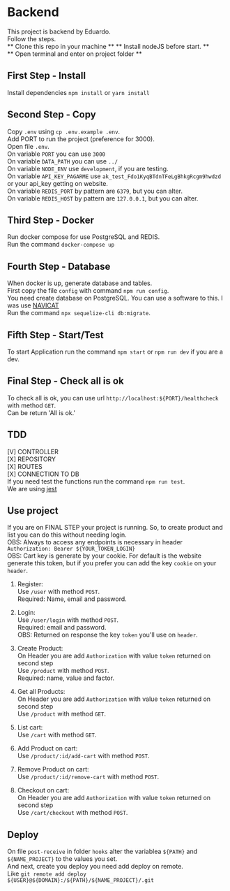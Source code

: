 # Backend
This project is backend by Eduardo.\
Follow the steps.\
** Clone this repo in your machine **
** Install nodeJS before start. **\
** Open terminal and enter on project folder **

## First Step - Install
Install dependencies `npm install` or `yarn install`

## Second Step - Copy
Copy `.env` using `cp .env.example .env`.\
Add PORT to run the project (preference for 3000).\
Open file `.env`.\
On variable `PORT` you can use `3000`\
On variable `DATA_PATH` you can use `../`\
On variable `NODE_ENV` use `development`, if you are testing.\
On variable `API_KEY_PAGARME` use `ak_test_Fdo1KyqBTdnTFeLgBhkgRcgm9hwdzd` or your api_key getting on website.\
On variable `REDIS_PORT` by pattern are `6379`, but you can alter.\
On variable `REDIS_HOST` by pattern are `127.0.0.1`, but you can alter.

## Third Step - Docker
Run docker compose for use PostgreSQL and REDIS.\
Run the command `docker-compose up`

## Fourth Step - Database
When docker is up, generate database and tables.\
First copy the file `config` with command `npm run config`.\
You need create database on PostgreSQL. You can use a software to this. I was use [NAVICAT](https://www.navicat.com/en/download/navicat-premium)\
Run the command `npx sequelize-cli db:migrate`.

## Fifth Step - Start/Test
To start Application run the command `npm start` or `npm run dev` if you are a dev.

## Final Step - Check all is ok
To check all is ok, you can use url `http://localhost:${PORT}/healthcheck` with method `GET`.\
Can be return 'All is ok.'

## TDD
[V] CONTROLLER\
[X] REPOSITORY\
[X] ROUTES\
[X] CONNECTION TO DB\
If you need test the functions run the command `npm run test`.\
We are using [jest](https://jestjs.io)

## Use project
If you are on FINAL STEP your project is running. So, to create product and list you can do this without needing login.\
OBS: Always to access any endpoints is necessary in header `Authorization: Bearer ${YOUR_TOKEN_LOGIN}`\
OBS: Cart key is generate by your cookie. For default is the website generate this token, but if you prefer you can add the key `cookie` on your `header`.

1) Register:\
Use `/user` with method `POST`.\
Required: Name, email and password.

2) Login:\
Use `/user/login` with method `POST`.\
Required: email and password.\
OBS: Returned on response the key `token` you'll use on `header`.

3) Create Product:\
On Header you are add `Authorization` with value `token` returned on second step\
Use `/product` with method `POST`.\
Required: name, value and factor.

4) Get all Products:\
On Header you are add `Authorization` with value `token` returned on second step\
Use `/product` with method `GET`.

5) List cart:\
Use `/cart` with method `GET`.

6) Add Product on cart:\
Use `/product/:id/add-cart` with method `POST`.

7) Remove Product on cart:\
Use `/product/:id/remove-cart` with method `POST`.

7) Checkout on cart:\
On Header you are add `Authorization` with value `token` returned on second step\
Use `/cart/checkout` with method `POST`.

## Deploy
On file `post-receive` in folder `hooks` alter the variablea `${PATH}` and `${NAME_PROJECT}` to the values you set.\
And next, create you deploy you need add deploy on remote.\
Like `git remote add deploy ${USER}@${DOMAIN}:/${PATH}/${NAME_PROJECT}/.git`